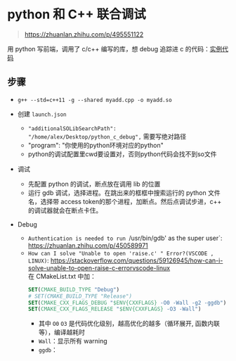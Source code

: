 # python 和 C++ 联合调试
> https://zhuanlan.zhihu.com/p/495551122

用 python 写前端，调用了 c/c++ 编写的库，想 debug 追踪进 c 的代码：[实例代码](./python_c_debug/)

## 步骤
* `g++ --std=c++11 -g --shared myadd.cpp -o myadd.so`
* 创建 `launch.json` 
    * `"additionalSOLibSearchPath": "/home/alex/Desktop/python_c_debug",` 需要写绝对路径
    * "program": "你使用的python环境对应的python"
    * python的调试配置里cwd要设置对，否则python代码会找不到so文件
* 调试
    * 先配置 python 的调试，断点放在调用 lib 的位置
    * 运行 gdb 调试，选择进程。在跳出来的框框中搜索运行的 python 文件名，选择带 access token的那个进程，加断点。然后点调试步进，c++ 的调试器就会在断点卡住。

* Debug
    * `Authentication is needed to run `/usr/bin/gdb' as the super user`: https://zhuanlan.zhihu.com/p/450589971 
    * `How can I solve "Unable to open 'raise.c' " Error?(VSCODE , LINUX)`: https://stackoverflow.com/questions/59126945/how-can-i-solve-unable-to-open-raise-c-errorvscode-linux  
    在 CMakeList.txt 中加：
        ```cmake
        SET(CMAKE_BUILD_TYPE "Debug")
        # SET(CMAKE_BUILD_TYPE "Release")
        SET(CMAKE_CXX_FLAGS_DEBUG "$ENV{CXXFLAGS} -O0 -Wall -g2 -ggdb")
        SET(CMAKE_CXX_FLAGS_RELEASE "$ENV{CXXFLAGS} -O3 -Wall")
        ```
        * 其中 `O0` `O3` 是代码优化级别，越高优化的越多（循环展开, 函数内联等），编译越耗时
        * `Wall`：显示所有 warning
        * `ggdb`：

        
